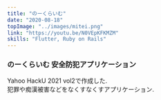 ```yaml
---
title: "のーくらいむ"
date: "2020-08-18"
topImage: "../images/mitei.png"
link: "https://youtu.be/N0VEpKFKMZM"
skills: "Flutter, Ruby on Rails"
---
```


### のーくらいむ 安全防犯アプリケーション

Yahoo HackU 2021 vol2で作成した.<br>
犯罪や痴漢被害などをなくすなくすアプリケーション.